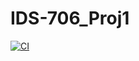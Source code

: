 # IDS-706_Proj1
[![CI](https://github.com/Antara999333/IDS-706_Proj1/actions/workflows/cicd.yml/badge.svg)](https://github.com/Antara999333/IDS-706_Proj1/actions/workflows/cicd.yml)
